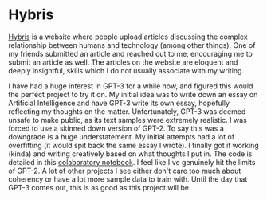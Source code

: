 # Hybris
[Hybris](https://www.hybrisforum.com/) is a website where people upload articles discussing the complex relationship between humans and technology (among other things). One of my friends submitted an article and reached out to me, encouraging me to submit an article as well. The articles on the website are eloquent and deeply insightful, skills which I do not usually associate with my writing. 

I have had a huge interest in GPT-3 for a while now, and figured this would the perfect project to try it on. My initial idea was to write down an essay on Artificial Intelligence and have GPT-3 write its own essay, hopefully reflecting my thoughts on the matter. Unfortunately, GPT-3 was deemed unsafe to make public, as its text samples were extremely realistic. I was forced to use a skinned down version of GPT-2. To say this was a downgrade is a huge understatement. My initial attempts had a lot of overfitting (it would spit back the same essay I wrote). I finally got it working (kinda) and writing creatively based on what thoughts I put in. The code is detailed in this [colaboratory notebook](https://colab.research.google.com/drive/1KZtsZc_kHdBQsF8jbtex-LJgOmroSr-B?usp=sharing). I feel like I've genuinely hit the limits of GPT-2. A lot of other projects I see either don't care too much about coherency or have a lot more sample data to train with. Until the day that GPT-3 comes out, this is as good as this project will be. 
